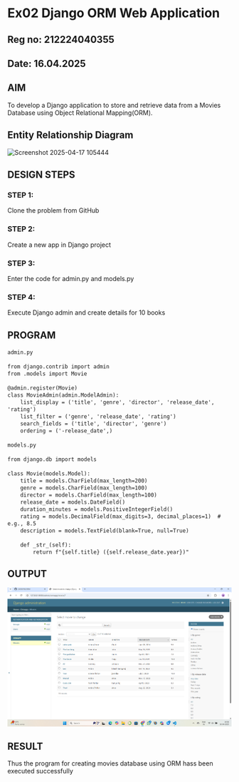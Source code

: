 # Ex02 Django ORM Web Application
## Reg no: 212224040355
## Date: 16.04.2025

## AIM
To develop a Django application to store and retrieve data from a Movies Database using Object Relational Mapping(ORM).

## Entity Relationship Diagram

![Screenshot 2025-04-17 105444](https://github.com/user-attachments/assets/146dfdad-23c1-407a-a36b-cc8a9f19f01a)


## DESIGN STEPS

### STEP 1:
Clone the problem from GitHub

### STEP 2:
Create a new app in Django project

### STEP 3:
Enter the code for admin.py and models.py

### STEP 4:
Execute Django admin and create details for 10 books

## PROGRAM
```
admin.py

from django.contrib import admin
from .models import Movie

@admin.register(Movie)
class MovieAdmin(admin.ModelAdmin):
    list_display = ('title', 'genre', 'director', 'release_date', 'rating')
    list_filter = ('genre', 'release_date', 'rating')
    search_fields = ('title', 'director', 'genre')
    ordering = ('-release_date',)

models.py

from django.db import models

class Movie(models.Model):
    title = models.CharField(max_length=200)
    genre = models.CharField(max_length=100)
    director = models.CharField(max_length=100)
    release_date = models.DateField()
    duration_minutes = models.PositiveIntegerField()
    rating = models.DecimalField(max_digits=3, decimal_places=1)  # e.g., 8.5
    description = models.TextField(blank=True, null=True)

    def _str_(self):
        return f"{self.title} ({self.release_date.year})"
```


## OUTPUT

![alt text](<vaishu/Screenshot 2025-04-16 143908.png>)


## RESULT
Thus the program for creating movies database using ORM hass been executed successfully
